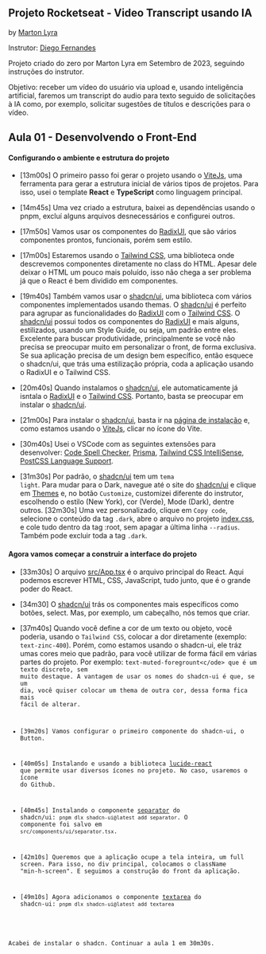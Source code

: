 ## Projeto Rocketseat - Video Transcript usando IA
by [Marton Lyra](https://github.com/MartonLyra/video-transcript-ai)

Instrutor: [Diego Fernandes](https://blog.rocketseat.com.br/author/diego/)

Projeto criado do zero por Marton Lyra em Setembro de 2023, seguindo instruções do instrutor.


Objetivo: receber um vídeo do usuário via upload e, usando inteligência artificial, faremos um transcript do audio para texto seguido de solicitações à IA como, por exemplo, solicitar sugestões de títulos e descrições para o vídeo.


## Aula 01 - Desenvolvendo o Front-End

#### Configurando o ambiente e estrutura do projeto

- [13m00s] O primeiro passo foi gerar o projeto usando o [ViteJs](https://vitejs.dev/), uma ferramenta para gerar a estrutura inicial de vários tipos de projetos. Para isso, usei o template **React** e **TypeScript** como linguagem principal.
- [14m45s] Uma vez criado a estrutura, baixei as dependências usando o pnpm, excluí alguns arquivos desnecessários e configurei outros.
- [17m50s] Vamos usar os componentes do [RadixUI](https://www.radix-ui.com/RadixUI), que são vários componentes prontos, funcionais, porém sem estilo.
- [17m00s] Estaremos usando o [Tailwind CSS](https://tailwindcss.com/), uma biblioteca onde descrevemos componentes diretamente no class do HTML. Apesar dele deixar o HTML um pouco mais poluído, isso não chega a ser problema já que o React é bem dividido em componentes.
- [19m40s] Também vamos usar o [shadcn/ui](https://ui.shadcn.com/), uma biblioteca com vários componentes implementados usando themas. O [shadcn/ui](https://ui.shadcn.com/) é perfeito para agrupar as funcionalidades do [RadixUI](https://www.radix-ui.com/RadixUI) com o [Tailwind CSS](https://tailwindcss.com/). O [shadcn/ui](https://ui.shadcn.com/) possui todos os componentes do [RadixUI](https://www.radix-ui.com/RadixUI) e mais alguns, estilizados, usando um Style Guide, ou seja, um padrão entre eles. Excelente para buscar produtividade, principalmente se você não precisa se preocupar muito em personalizar o front, de forma exclusiva. Se sua aplicação precisa de um design bem específico, então esquece o shadcn/ui, que trás uma estilização própria, coda a aplicação usando o RadixUI e o Tailwind CSS.

- [20m40s] Quando instalamos o [shadcn/ui](https://ui.shadcn.com/), ele automaticamente já isntala o [RadixUI](https://www.radix-ui.com/RadixUI) e o [Tailwind CSS](https://tailwindcss.com/). Portanto, basta se preocupar em instalar o [shadcn/ui](https://ui.shadcn.com/).

- [21m00s] Para instalar o [shadcn/ui](https://ui.shadcn.com/), basta ir na [página de instalação](https://ui.shadcn.com/docs/installation) e, como estamos usando o [ViteJs](https://vitejs.dev/), clicar no ícone do Vite.

- [30m40s] Usei o VSCode com as seguintes extensões para desenvolver: [Code Spell Checker](https://marketplace.visualstudio.com/items?itemName=streetsidesoftware.code-spell-checker), [Prisma](https://marketplace.visualstudio.com/items?itemName=Prisma.prisma), [Tailwind CSS IntelliSense](https://marketplace.visualstudio.com/items?itemName=bradlc.vscode-tailwindcss), [PostCSS Language Support](https://marketplace.visualstudio.com/items?itemName=csstools.postcss).

- [31m30s] Por padrão, o [shadcn/ui](https://ui.shadcn.com/) tem um <code>tema light</code>. Para mudar para o Dark, navegue até o site do [shadcn/ui](https://ui.shadcn.com/) e clique em [Themes](https://ui.shadcn.com/themes) e, no botão <code>Customize</code>, customizei diferente do instrutor, escolhendo o estilo (New York), cor (Verde), Mode (Dark), dentre outros. [32m30s] Uma vez personalizado, clique em <code>Copy code</code>, selecione o conteúdo da tag <code>.dark</code>, abre o arquivo no projeto [index.css](https://github.com/MartonLyra/video-transcript-ai/blob/main/src/index.css), e cole tudo dentro da tag :root, sem apagar a última linha <code>--radius</code>. Também pode excluir toda a tag <code>.dark</code>.


#### Agora vamos começar a construir a interface do projeto

- [33m30s] O arquivo [src/App.tsx](https://github.com/MartonLyra/video-transcript-ai/blob/main/src/App.tsx) é o arquivo principal do React. Aqui podemos escrever HTML, CSS, JavaScript, tudo junto, que é o grande poder do React.

- [34m30] O [shadcn/ui](https://ui.shadcn.com/) trás os componentes mais específicos como botões, select. Mas, por exemplo, um cabeçalho, nós temos que criar.

- [37m40s] Quando você define a cor de um texto ou objeto, você poderia, usando o <code>Tailwind CSS</code>, colocar a dor diretamente (exemplo: <code>text-zinc-400</code>). Porém, como estamos usando o shadcn-ui, ele tráz umas cores meio que padrão, para você utilizar de forma fácil em várias partes do projeto. Por exemplo: <code>text-muted-foregrount<c/ode> que é um texto discreto, sem muito destaque. A vantagem de usar os nomes do shadcn-ui é que, se um dia, você quiser colocar um thema de outra cor, dessa forma fica mais fácil de alterar.

- [39m20s] Vamos configurar o primeiro componente do shadcn-ui, o Button.

- [40m05s] Instalando e usando a biblioteca [lucide-react](https://lucide.dev/guide/packages/lucide-react) que permite usar diversos ícones no projeto. No caso, usaremos o ícone do Github.

- [40m45s] Instalando o componente [separator](https://ui.shadcn.com/docs/components/separator) do shadcn/ui: <code>pnpm dlx shadcn-ui@latest add separator</code>. O componente foi salvo em <code>src/components/ui/separator.tsx</code>.

- [42m10s] Queremos que a aplicação ocupe a tela inteira, um full screen. Para isso, no div principal, colocamos o className "min-h-screen". E seguimos a construção do front da aplicação.

- [49m10s] Agora adicionamos o componente [textarea](https://ui.shadcn.com/docs/components/textarea) do shadcn-ui: <code>pnpm dlx shadcn-ui@latest add textarea</code>



Acabei de instalar o shadcn.
Continuar a aula 1 em 30m30s.